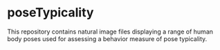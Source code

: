 # poseTypicality
This repository contains natural image files displaying a range of human body poses used for assessing a behavior measure of pose typicality.
